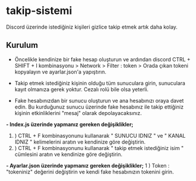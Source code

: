 # takip-sistemi
Discord üzerinde istediğiniz kişileri gizlice takip etmek artık daha kolay.

**Kurulum**
------------

-  Öncelikle kendinize bir fake hesap oluşturun ve ardından discord CTRL + SHIFT + I kombinasyonu > Network > Filter : token > Orada çıkan tokeni kopyalayın ve ayarlar.json'a yapıştırın.

- Takip etmek istediğiniz kişinin olduğu tüm sunuculara girin, sunuculara kayıt olmanıza gerek yoktur. Cezalı rolü bile olsa yeterli.

- Fake hesabınızdan bir sunucu oluşturun ve ana hesabınızı oraya davet edin. Bu kurduğunuz sunucu üzerinde fake hesabınız ile takip ettiğiniz kişinin etkinliklerini "mesaj" olarak depolayacaksınız.

**- Index.js üzerinde yapmanız gereken değişiklikler;**
1. ) CTRL + F kombinasyonunu kullanarak " SUNUCU IDNIZ " ve " KANAL IDNIZ " kelimelerini aratın ve kendinize göre değiştirin.
2. ) CTRL + F kombinasyonunu kullanarak " takip etmek istediğiniz isim " cümlesini aratın ve kendinize göre değiştirin.

**- Ayarlar.json üzerinde yapmanız gereken değişiklikler;**
1 ) Token : "tokeniniz" değerini değiştirin ve kendi fake hesabınızın tokenini girin.
